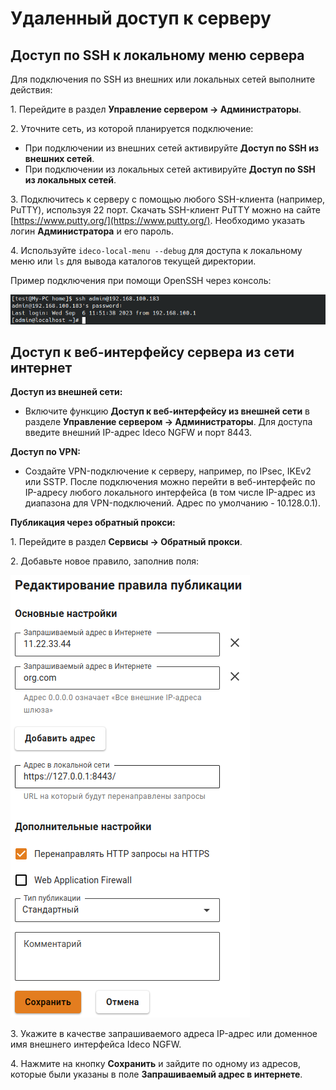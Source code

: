 # Удаленный доступ к серверу

## Доступ по SSH к локальному меню сервера

Для подключения по SSH из внешних или локальных сетей выполните действия:

1\. Перейдите в раздел **Управление сервером -> Администраторы**.

2\. Уточните сеть, из которой планируется подключение:
   * При подключении из внешних сетей активируйте **Доступ по SSH из внешних сетей**.
   * При подключении из локальных сетей активируйте **Доступ по SSH из локальных сетей**.

3\. Подключитесь к серверу с помощью любого SSH-клиента (например, PuTTY), используя 22 порт. Скачать SSH-клиент PuTTY можно на сайте [https://www.putty.org/](https://www.putty.org/). Необходимо указать логин **Администратора** и его пароль.

4\. Используйте `ideco-local-menu --debug` для доступа к локальному меню или `ls` для вывода каталогов текущей директории.

Пример подключения при помощи OpenSSH через консоль:

![](/.gitbook/assets/ssh-access1.png)

## Доступ к веб-интерфейсу сервера из сети интернет

**Доступ из внешней сети:**

* Включите функцию **Доступ к веб-интерфейсу из внешней сети** в разделе **Управление сервером -> Администраторы**. Для доступа введите внешний IP-адрес Ideco NGFW и порт 8443.

**Доступ по VPN:**

* Создайте VPN-подключение к серверу, например, по IPsec, IKEv2 или SSTP. После подключения можно перейти в веб-интерфейс по IP-адресу любого локального интерфейса (в том числе IP-адрес из диапазона для VPN-подключений. Адрес по умолчанию - 10.128.0.1).

**Публикация через обратный прокси:**

1\. Перейдите в раздел **Сервисы -> Обратный прокси**.

2\.  Добавьте новое правило, заполнив поля:

![](/.gitbook/assets/reverse-proxy-rule.png)

3\. Укажите в качестве запрашиваемого адреса IP-адрес или доменное имя внешнего интерфейса Ideco NGFW.

4\. Нажмите на кнопку **Сохранить** и зайдите по одному из адресов, которые были указаны в поле **Запрашиваемый адрес в интернете**.
